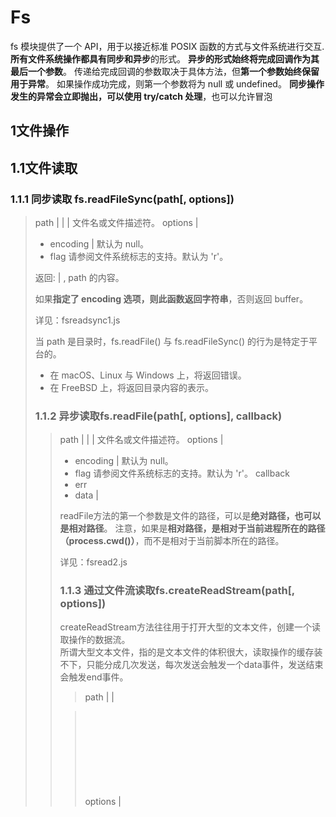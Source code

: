 # Fs
fs 模块提供了一个 API，用于以接近标准 POSIX 函数的方式与文件系统进行交互.
**所有文件系统操作都具有同步和异步**的形式。
**异步的形式始终将完成回调作为其最后一个参数**。 传递给完成回调的参数取决于具体方法，但**第一个参数始终保留用于异常**。 如果操作成功完成，则第一个参数将为 null 或 undefined。
**同步操作发生的异常会立即抛出，可以使用 try/catch 处理**，也可以允许冒泡


## 1文件操作

## 1.1文件读取

### 1.1.1 同步读取 fs.readFileSync(path[, options])

> path <string> | <Buffer> | <URL> | <integer> 文件名或文件描述符。
> options <Object> | <string>
 > -  encoding <string> | <null> 默认为 null。
 > - flag <string> 请参阅文件系统标志的支持。默认为 'r'。

返回: <string> | <Buffer>, path 的内容。
  
如果**指定了 encoding 选项，则此函数返回字符串**，否则返回 buffer。

详见：fsreadsync1.js

当 path 是目录时，fs.readFile() 与 fs.readFileSync() 的行为是特定于平台的。 
- 在 macOS、Linux 与 Windows 上，将返回错误。      
- 在 FreeBSD 上，将返回目录内容的表示。

### 1.1.2 异步读取fs.readFile(path[, options], callback)

> path <string> | <Buffer> | <URL> | <integer> 文件名或文件描述符。
> options <Object> | <string>
 > - encoding <string> | <null> 默认为 null。
 > - flag <string> 请参阅文件系统标志的支持。默认为 'r'。
> callback <Function>
 > - err <Error>
 > - data <string> | <Buffer>

readFile方法的第一个参数是文件的路径，可以是**绝对路径，也可以是相对路径**。
注意，如果是**相对路径，是相对于当前进程所在的路径（process.cwd()）**，而不是相对于当前脚本所在的路径。

详见：fsread2.js


### 1.1.3 通过文件流读取fs.createReadStream(path[, options])
createReadStream方法往往用于打开大型的文本文件，创建一个读取操作的数据流。    
所谓大型文本文件，指的是文本文件的体积很大，读取操作的缓存装不下，只能分成几次发送，每次发送会触发一个data事件，发送结束会触发end事件。  

> path <string> | <Buffer> | <URL>

> options <string> | <Object>
    - flags <string> 请参阅文件系统标志的支持。默认为 'r'。
    - encoding <string> 默认为 null。
    -  fd <integer> 默认为 null。
    - mode <integer> 默认为 0o666。
    - autoClose <boolean> 默认为 true。
    - start <integer>
    - end <integer> 默认为 Infinity。
    - highWaterMark <integer> 默认为 64 * 1024。


详见fsreadStream3-1.js fsreadStream3-2.js


## 1.2 文件写入

### 1.2.1 同步写入 fs.writeFileSync(file, data[, options])
参数同异步，没有回调函数参数

### 1.2.2 异步写入fs.writeFile(file, data[, options], callback)

> file <string> | <Buffer> | <URL> | <integer> 文件名或文件描述符。
> data <string> | <Buffer> | <TypedArray> | <DataView>
> options <Object> | <string>
     - encoding <string> | <null> 默认为 'utf8'。
     - mode <integer> 默认为 0o666。
     - flag <string> 请参阅文件系统标志的支持。默认为 'w'。
> callback <Function>
     - err <Error>
     
如果文件不存在，则创建文件；如果文件存在，则覆盖文件内容
异步地将数据写入文件，**如果文件已存在则覆盖该文件.**

详见 fswrite4-1.js



### 1.2.2 文件流写入fs.createWriteStream(path[, options])

> path <string> | <Buffer> | <URL>
> options <string> | <Object>
   - flags <string> 请参阅文件系统标志的支持。默认为 'w'。
   - encoding <string> 默认为 'utf8'。
   - fd <integer> 默认为 null。
   - mode <integer> 默认为 0o666。
   - autoClose <boolean> 默认为 true。
   - start <integer>
返回: <fs.WriteStream> ,可写流。











 